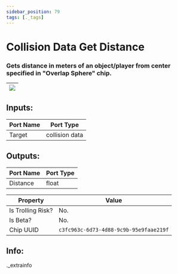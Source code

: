 ```yaml
---
sidebar_position: 79
tags: [._tags]
---
```


# Collision Data Get Distance


### Gets distance in meters of an object/player from center specified in "Overlap Sphere" chip.

| ![](https://images-ext-2.discordapp.net/external/MPmIaQzlEPmgGWlgi-WxBBXt0Bjv_zWPkg1y1f_sy3s/https/www.recroomcircuits.com/image/circuit/absolute-value?width=206&height=108) |
|-----|

## Inputs:
| Port Name | Port Type |
|-----------|-----------|
| Target | collision data |

## Outputs:
| Port Name | Port Type |
|-----------|-----------|
| Distance | float | 

| Property  | Value |
|-------------------|-----------|
| Is Trolling Risk? | No. |
| Is Beta? | No. |
| Chip UUID | `c3fc963c-6d73-4d88-9c9b-95e9faae219f` |

## Info:
._extrainfo